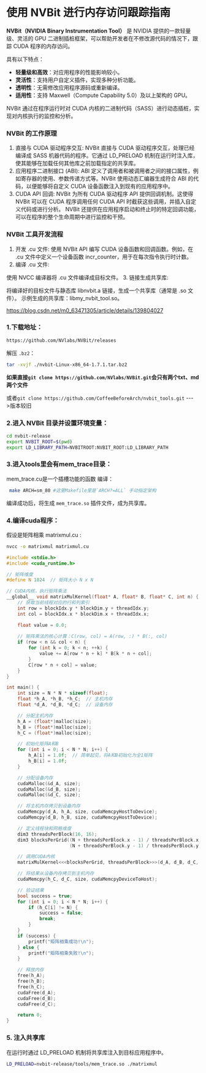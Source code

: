 # **使用 NVBit 进行内存访问跟踪指南**
**NVBit（NVIDIA Binary Instrumentation Tool）** 是 NVIDIA 提供的一款轻量级、灵活的 GPU 二进制插桩框架，可以帮助开发者在不修改源代码的情况下，跟踪 CUDA 程序的内存访问。

具有以下特点：

* **轻量级和高效**：对应用程序的性能影响较小。
* **灵活性**：支持用户自定义插件，实现多种分析功能。
* **透明性**：无需修改应用程序源码或重新编译。
* **适用性**：支持 Maxwell（Compute Capability 5.0）及以上架构的 GPU。

NVBit 通过在程序运行时对 CUDA 内核的二进制代码（SASS）进行动态插桩，实现对内核执行的监控和分析。
### NVBit 的工作原理
1. 直接与 CUDA 驱动程序交互:
NVBit 直接与 CUDA 驱动程序交互，处理已经编译成 SASS 机器代码的程序。它通过 LD_PRELOAD 机制在运行时注入库，使其能够在加载任何其他库之前加载指定的共享库。
2. 应用程序二进制接口 (ABI):
ABI 定义了调用者和被调用者之间的接口属性，例如寄存器的使用、参数传递方式等。NVBit 使用动态汇编器生成符合 ABI 的代码，以便能够将自定义 CUDA 设备函数注入到现有的应用程序中。
3. CUDA API 回调:
NVBit 为所有 CUDA 驱动程序 API 提供回调机制。这使得 NVBit 可以在 CUDA 程序调用任何 CUDA API 时截获这些调用，并插入自定义代码或进行分析。
NVBit 还提供在应用程序启动和终止时的特定回调功能，可以在程序的整个生命周期中进行监控和干预。
### NVBit 工具开发流程
1. 开发 .cu 文件:
使用 NVBit API 编写 CUDA 设备函数和回调函数。例如，在 .cu 文件中定义一个设备函数 incr_counter，用于在每次指令执行时计数。
2. 编译 .cu 文件:

使用 NVCC 编译器将 .cu 文件编译成目标文件。
3. 链接生成共享库:

将编译好的目标文件与静态库 libnvbit.a 链接，生成一个共享库（通常是 .so 文件）。
示例生成的共享库：libmy_nvbit_tool.so。

https://blog.csdn.net/m0_63471305/article/details/139804027

### 1.下载地址：
```bash
https://github.com/NVlabs/NVBit/releases
```
解压 `.bz2`：
```bash
tar -xvjf ./nvbit-Linux-x86_64-1.7.1.tar.bz2
```
**如果直接`git clone https://github.com/NVlabs/NVBit.git`会只有两个txt、md两个文件**

或者`git clone https://github.com/CoffeeBeforeArch/nvbit_tools.git` --->版本较旧

### 2.进入 NVBit 目录并设置环境变量：

```bash
cd nvbit-release
export NVBIT_ROOT=$(pwd)
export LD_LIBRARY_PATH=NVBITROOT:NVBIT_ROOT:LD_LIBRARY_PATH
```
### 3.进入tools里会有mem_trace目录：
mem_trace.cu是一个插槽功能的函数
编译：
```bash
 make ARCH=sm_80 #这里Makefile里是`ARCH?=ALL` 手动指定架构
```

编译成功后，将生成 `mem_trace.so` 插件文件，成为共享库。

### 4.编译cuda程序：
假设是矩阵相乘 matrixmul.cu :

```bash
nvcc -o matrixmul matrixmul.cu
```

```c++
#include <stdio.h>
#include <cuda_runtime.h>

// 矩阵维度
#define N 1024  // 矩阵大小 N x N

// CUDA内核，执行矩阵乘法
__global__ void matrixMulKernel(float* A, float* B, float* C, int n) {
    // 获取当前线程对应的行和列索引
    int row = blockIdx.y * blockDim.y + threadIdx.y;
    int col = blockIdx.x * blockDim.x + threadIdx.x;

    float value = 0.0;
    
    // 矩阵乘法的核心计算：C(row, col) = A(row, :) * B(:, col)
    if (row < n && col < n) {
        for (int k = 0; k < n; ++k) {
            value += A[row * n + k] * B[k * n + col];
        }
        C[row * n + col] = value;
    }
}

int main() {
    int size = N * N * sizeof(float);
    float *h_A, *h_B, *h_C;  // 主机内存
    float *d_A, *d_B, *d_C;  // 设备内存

    // 分配主机内存
    h_A = (float*)malloc(size);
    h_B = (float*)malloc(size);
    h_C = (float*)malloc(size);

    // 初始化矩阵A和B
    for (int i = 0; i < N * N; i++) {
        h_A[i] = 1.0f;  // 简单起见，将A和B初始化为全1矩阵
        h_B[i] = 1.0f;
    }

    // 分配设备内存
    cudaMalloc(&d_A, size);
    cudaMalloc(&d_B, size);
    cudaMalloc(&d_C, size);

    // 将主机内存拷贝到设备内存
    cudaMemcpy(d_A, h_A, size, cudaMemcpyHostToDevice);
    cudaMemcpy(d_B, h_B, size, cudaMemcpyHostToDevice);

    // 定义线程块和网格维度
    dim3 threadsPerBlock(16, 16);
    dim3 blocksPerGrid((N + threadsPerBlock.x - 1) / threadsPerBlock.x, 
                       (N + threadsPerBlock.y - 1) / threadsPerBlock.y);

    // 调用CUDA内核
    matrixMulKernel<<<blocksPerGrid, threadsPerBlock>>>(d_A, d_B, d_C, N);

    // 将结果从设备内存拷贝到主机内存
    cudaMemcpy(h_C, d_C, size, cudaMemcpyDeviceToHost);

    // 验证结果
    bool success = true;
    for (int i = 0; i < N * N; i++) {
        if (h_C[i] != N) {
            success = false;
            break;
        }
    }
    if (success) {
        printf("矩阵相乘成功!\n");
    } else {
        printf("矩阵相乘失败!\n");
    }

    // 释放内存
    free(h_A);
    free(h_B);
    free(h_C);
    cudaFree(d_A);
    cudaFree(d_B);
    cudaFree(d_C);

    return 0;
}
```



### 5. 注入共享库

在运行时通过 LD_PRELOAD 机制将共享库注入到目标应用程序中。
```bash
LD_PRELOAD=nvbit-release/tools/mem_trace.so ./matrixmul
```
